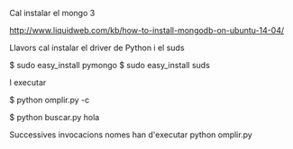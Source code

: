 Cal instalar el mongo 3

http://www.liquidweb.com/kb/how-to-install-mongodb-on-ubuntu-14-04/

Llavors cal instalar el driver de Python i el suds

$ sudo easy_install pymongo
$ sudo easy_install suds

I executar

$ python omplir.py -c

$ python buscar.py hola

Successives invocacions nomes han d'executar python omplir.py
